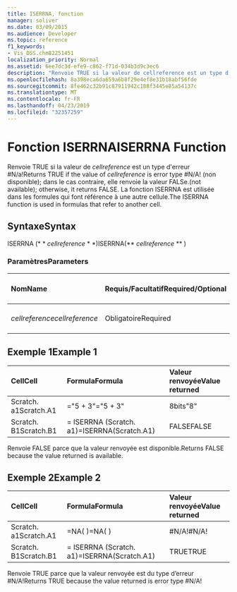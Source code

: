 ```yaml
---
title: ISERRNA, fonction
manager: soliver
ms.date: 03/09/2015
ms.audience: Developer
ms.topic: reference
f1_keywords:
- Vis_DSS.chm82251451
localization_priority: Normal
ms.assetid: 6ee7dc3d-efe9-c862-f71d-034b3d9c3ec6
description: "Renvoie TRUE si la valeur de cellreference est un type d'erreur #N/A! (non disponible); dans le cas contraire, elle renvoie la valeur FALSe. La fonction ISERRNA est utilisée dans les formules qui font référence à une autre cellule."
ms.openlocfilehash: 8a398eca6da659a6b8f29e4ef8e31b18abf56fde
ms.sourcegitcommit: 8fe462c32b91c87911942c188f3445e85a54137c
ms.translationtype: MT
ms.contentlocale: fr-FR
ms.lasthandoff: 04/23/2019
ms.locfileid: "32357259"
---
```

# <a name="iserrna-function"></a><span data-ttu-id="a22ca-105">Fonction ISERRNA</span><span class="sxs-lookup"><span data-stu-id="a22ca-105">ISERRNA Function</span></span>

<span data-ttu-id="a22ca-106">Renvoie TRUE si la valeur de _cellreference_ est un type d'erreur #N/a!</span><span class="sxs-lookup"><span data-stu-id="a22ca-106">Returns TRUE if the value of  _cellreference_ is error type #N/A!</span></span> <span data-ttu-id="a22ca-107">(non disponible); dans le cas contraire, elle renvoie la valeur FALSe.</span><span class="sxs-lookup"><span data-stu-id="a22ca-107">(not available); otherwise, it returns FALSE.</span></span> <span data-ttu-id="a22ca-108">La fonction ISERRNA est utilisée dans les formules qui font référence à une autre cellule.</span><span class="sxs-lookup"><span data-stu-id="a22ca-108">The ISERRNA function is used in formulas that refer to another cell.</span></span> 
  
## <a name="syntax"></a><span data-ttu-id="a22ca-109">Syntaxe</span><span class="sxs-lookup"><span data-stu-id="a22ca-109">Syntax</span></span>

<span data-ttu-id="a22ca-110">ISERRNA (\* \* *cellreference* \* \*)</span><span class="sxs-lookup"><span data-stu-id="a22ca-110">ISERRNA(\*\* *cellreference* \*\* )</span></span> 
  
### <a name="parameters"></a><span data-ttu-id="a22ca-111">Paramètres</span><span class="sxs-lookup"><span data-stu-id="a22ca-111">Parameters</span></span>

|<span data-ttu-id="a22ca-112">**Nom**</span><span class="sxs-lookup"><span data-stu-id="a22ca-112">**Name**</span></span>|<span data-ttu-id="a22ca-113">**Requis/Facultatif**</span><span class="sxs-lookup"><span data-stu-id="a22ca-113">**Required/Optional**</span></span>|<span data-ttu-id="a22ca-114">**Type de données**</span><span class="sxs-lookup"><span data-stu-id="a22ca-114">**Data Type**</span></span>|<span data-ttu-id="a22ca-115">**Description**</span><span class="sxs-lookup"><span data-stu-id="a22ca-115">**Description**</span></span>|
|:-----|:-----|:-----|:-----|
| <span data-ttu-id="a22ca-116">_cellreference_</span><span class="sxs-lookup"><span data-stu-id="a22ca-116">_cellreference_</span></span> <br/> |<span data-ttu-id="a22ca-117">Obligatoire</span><span class="sxs-lookup"><span data-stu-id="a22ca-117">Required</span></span>  <br/> |<span data-ttu-id="a22ca-118">**String**</span><span class="sxs-lookup"><span data-stu-id="a22ca-118">**String**</span></span> <br/> |<span data-ttu-id="a22ca-119">Référence à une cellule</span><span class="sxs-lookup"><span data-stu-id="a22ca-119">Reference to a cell.</span></span>  <br/> |
   
## <a name="example-1"></a><span data-ttu-id="a22ca-120">Exemple 1</span><span class="sxs-lookup"><span data-stu-id="a22ca-120">Example 1</span></span>

|<span data-ttu-id="a22ca-121">**Cell**</span><span class="sxs-lookup"><span data-stu-id="a22ca-121">**Cell**</span></span>|<span data-ttu-id="a22ca-122">**Formula**</span><span class="sxs-lookup"><span data-stu-id="a22ca-122">**Formula**</span></span>|<span data-ttu-id="a22ca-123">**Valeur renvoyée**</span><span class="sxs-lookup"><span data-stu-id="a22ca-123">**Value returned**</span></span>|
|:-----|:-----|:-----|
|<span data-ttu-id="a22ca-124">Scratch. a1</span><span class="sxs-lookup"><span data-stu-id="a22ca-124">Scratch.A1</span></span>  <br/> |<span data-ttu-id="a22ca-125">="5 + 3"</span><span class="sxs-lookup"><span data-stu-id="a22ca-125">="5 + 3"</span></span>  <br/> |<span data-ttu-id="a22ca-126">8bits</span><span class="sxs-lookup"><span data-stu-id="a22ca-126">"8"</span></span>  <br/> |
|<span data-ttu-id="a22ca-127">Scratch. B1</span><span class="sxs-lookup"><span data-stu-id="a22ca-127">Scratch.B1</span></span>  <br/> |<span data-ttu-id="a22ca-128">= ISERRNA (Scratch. a1)</span><span class="sxs-lookup"><span data-stu-id="a22ca-128">=ISERRNA(Scratch.A1)</span></span>  <br/> |<span data-ttu-id="a22ca-129">FALSE</span><span class="sxs-lookup"><span data-stu-id="a22ca-129">FALSE</span></span>  <br/> |
   
<span data-ttu-id="a22ca-130">Renvoie FALSE parce que la valeur renvoyée est disponible.</span><span class="sxs-lookup"><span data-stu-id="a22ca-130">Returns FALSE because the value returned is available.</span></span>
  
## <a name="example-2"></a><span data-ttu-id="a22ca-131">Exemple 2</span><span class="sxs-lookup"><span data-stu-id="a22ca-131">Example 2</span></span>

|<span data-ttu-id="a22ca-132">**Cell**</span><span class="sxs-lookup"><span data-stu-id="a22ca-132">**Cell**</span></span>|<span data-ttu-id="a22ca-133">**Formula**</span><span class="sxs-lookup"><span data-stu-id="a22ca-133">**Formula**</span></span>|<span data-ttu-id="a22ca-134">**Valeur renvoyée**</span><span class="sxs-lookup"><span data-stu-id="a22ca-134">**Value returned**</span></span>|
|:-----|:-----|:-----|
|<span data-ttu-id="a22ca-135">Scratch. a1</span><span class="sxs-lookup"><span data-stu-id="a22ca-135">Scratch.A1</span></span>  <br/> |<span data-ttu-id="a22ca-136">=NA( )</span><span class="sxs-lookup"><span data-stu-id="a22ca-136">=NA( )</span></span>  <br/> |<span data-ttu-id="a22ca-137">#N/A!</span><span class="sxs-lookup"><span data-stu-id="a22ca-137">#N/A!</span></span>  <br/> |
|<span data-ttu-id="a22ca-138">Scratch. B1</span><span class="sxs-lookup"><span data-stu-id="a22ca-138">Scratch.B1</span></span>  <br/> |<span data-ttu-id="a22ca-139">= ISERRNA (Scratch. a1)</span><span class="sxs-lookup"><span data-stu-id="a22ca-139">=ISERRNA(Scratch.A1)</span></span>  <br/> |<span data-ttu-id="a22ca-140">TRUE</span><span class="sxs-lookup"><span data-stu-id="a22ca-140">TRUE</span></span>  <br/> |
   
<span data-ttu-id="a22ca-141">Renvoie TRUE parce que la valeur renvoyée est du type d’erreur #N/A!</span><span class="sxs-lookup"><span data-stu-id="a22ca-141">Returns TRUE because the value returned is error type #N/A!</span></span>
  

